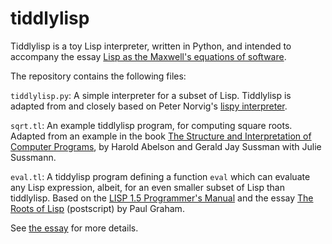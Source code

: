 # tiddlylisp

Tiddlylisp is a toy Lisp interpreter, written in Python, and intended
to accompany the essay
[Lisp as the Maxwell's equations of software](http://michaelnielsen.org/ddi/lisp-as-the-maxwells-equations-of-software/).

The repository contains the following files:

`tiddlylisp.py`: A simple interpreter for a subset of Lisp.
Tiddlylisp is adapted from and closely based on Peter Norvig's
[lispy interpreter](http://norvig.com/lispy.html).

`sqrt.tl`: An example tiddlylisp program, for computing square roots.
Adapted from an example in the book
[The Structure and Interpretation of Computer Programs](http://mitpress.mit.edu/sicp/),
by Harold Abelson and Gerald Jay Sussman with Julie Sussmann.

`eval.tl`: A tiddylisp program defining a function `eval` which can
evaluate any Lisp expression, albeit, for an even smaller subset of
Lisp than tiddlylisp.  Based on the
[LISP 1.5 Programmer's Manual](http://www.softwarepreservation.org/projects/LISP/book/LISP%201.5%20Programmers%20Manual.pdf)
and the essay
[The Roots of Lisp](http://lib.store.yahoo.net/lib/paulgraham/jmc.ps)
(postscript) by Paul Graham.

See
[the essay](http://michaelnielsen.org/ddi/lisp-as-the-maxwells-equations-of-software/)
for more details.
